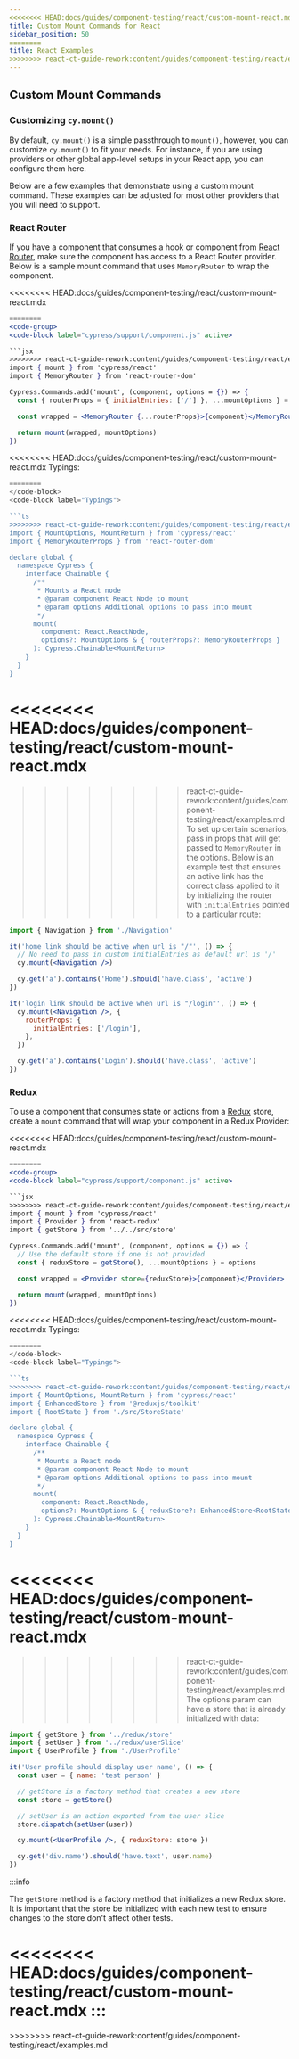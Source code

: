 ```yaml
---
<<<<<<<< HEAD:docs/guides/component-testing/react/custom-mount-react.mdx
title: Custom Mount Commands for React
sidebar_position: 50
========
title: React Examples
>>>>>>>> react-ct-guide-rework:content/guides/component-testing/react/examples.md
---
```


## Custom Mount Commands

### Customizing `cy.mount()`

By default, `cy.mount()` is a simple passthrough to `mount()`, however, you can
customize `cy.mount()` to fit your needs. For instance, if you are using
providers or other global app-level setups in your React app, you can configure
them here.

Below are a few examples that demonstrate using a custom mount command. These
examples can be adjusted for most other providers that you will need to support.

### React Router

If you have a component that consumes a hook or component from
[React Router](https://reactrouter.com/), make sure the component has access to
a React Router provider. Below is a sample mount command that uses
`MemoryRouter` to wrap the component.

<<<<<<<< HEAD:docs/guides/component-testing/react/custom-mount-react.mdx
```jsx title="Component Support File"
========
<code-group>
<code-block label="cypress/support/component.js" active>

```jsx
>>>>>>>> react-ct-guide-rework:content/guides/component-testing/react/examples.md
import { mount } from 'cypress/react'
import { MemoryRouter } from 'react-router-dom'

Cypress.Commands.add('mount', (component, options = {}) => {
  const { routerProps = { initialEntries: ['/'] }, ...mountOptions } = options

  const wrapped = <MemoryRouter {...routerProps}>{component}</MemoryRouter>

  return mount(wrapped, mountOptions)
})
```

<<<<<<<< HEAD:docs/guides/component-testing/react/custom-mount-react.mdx
Typings:

```ts title="cypress.d.ts (or other typings file)"
========
</code-block>
<code-block label="Typings">

```ts
>>>>>>>> react-ct-guide-rework:content/guides/component-testing/react/examples.md
import { MountOptions, MountReturn } from 'cypress/react'
import { MemoryRouterProps } from 'react-router-dom'

declare global {
  namespace Cypress {
    interface Chainable {
      /**
       * Mounts a React node
       * @param component React Node to mount
       * @param options Additional options to pass into mount
       */
      mount(
        component: React.ReactNode,
        options?: MountOptions & { routerProps?: MemoryRouterProps }
      ): Cypress.Chainable<MountReturn>
    }
  }
}
```

<<<<<<<< HEAD:docs/guides/component-testing/react/custom-mount-react.mdx
========
</code-block>
</code-group>

>>>>>>>> react-ct-guide-rework:content/guides/component-testing/react/examples.md
To set up certain scenarios, pass in props that will get passed to
`MemoryRouter` in the options. Below is an example test that ensures an active
link has the correct class applied to it by initializing the router with
`initialEntries` pointed to a particular route:

```jsx
import { Navigation } from './Navigation'

it('home link should be active when url is "/"', () => {
  // No need to pass in custom initialEntries as default url is '/'
  cy.mount(<Navigation />)

  cy.get('a').contains('Home').should('have.class', 'active')
})

it('login link should be active when url is "/login"', () => {
  cy.mount(<Navigation />, {
    routerProps: {
      initialEntries: ['/login'],
    },
  })

  cy.get('a').contains('Login').should('have.class', 'active')
})
```

### Redux

To use a component that consumes state or actions from a
[Redux](https://react-redux.js.org/) store, create a `mount` command that will
wrap your component in a Redux Provider:

<<<<<<<< HEAD:docs/guides/component-testing/react/custom-mount-react.mdx
```jsx title="Component Support File"
========
<code-group>
<code-block label="cypress/support/component.js" active>

```jsx
>>>>>>>> react-ct-guide-rework:content/guides/component-testing/react/examples.md
import { mount } from 'cypress/react'
import { Provider } from 'react-redux'
import { getStore } from '../../src/store'

Cypress.Commands.add('mount', (component, options = {}) => {
  // Use the default store if one is not provided
  const { reduxStore = getStore(), ...mountOptions } = options

  const wrapped = <Provider store={reduxStore}>{component}</Provider>

  return mount(wrapped, mountOptions)
})
```

<<<<<<<< HEAD:docs/guides/component-testing/react/custom-mount-react.mdx
Typings:

```ts title="cypress.d.ts (or other typings file)"
========
</code-block>
<code-block label="Typings">

```ts
>>>>>>>> react-ct-guide-rework:content/guides/component-testing/react/examples.md
import { MountOptions, MountReturn } from 'cypress/react'
import { EnhancedStore } from '@reduxjs/toolkit'
import { RootState } from './src/StoreState'

declare global {
  namespace Cypress {
    interface Chainable {
      /**
       * Mounts a React node
       * @param component React Node to mount
       * @param options Additional options to pass into mount
       */
      mount(
        component: React.ReactNode,
        options?: MountOptions & { reduxStore?: EnhancedStore<RootState> }
      ): Cypress.Chainable<MountReturn>
    }
  }
}
```

<<<<<<<< HEAD:docs/guides/component-testing/react/custom-mount-react.mdx
========
</code-block>
</code-group>

>>>>>>>> react-ct-guide-rework:content/guides/component-testing/react/examples.md
The options param can have a store that is already initialized with data:

```jsx
import { getStore } from '../redux/store'
import { setUser } from '../redux/userSlice'
import { UserProfile } from './UserProfile'

it('User profile should display user name', () => {
  const user = { name: 'test person' }

  // getStore is a factory method that creates a new store
  const store = getStore()

  // setUser is an action exported from the user slice
  store.dispatch(setUser(user))

  cy.mount(<UserProfile />, { reduxStore: store })

  cy.get('div.name').should('have.text', user.name)
})
```

:::info

The `getStore` method is a factory method that initializes a new Redux store. It
is important that the store be initialized with each new test to ensure changes
to the store don't affect other tests.

<<<<<<<< HEAD:docs/guides/component-testing/react/custom-mount-react.mdx
:::
========
</Alert>
>>>>>>>> react-ct-guide-rework:content/guides/component-testing/react/examples.md

